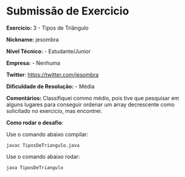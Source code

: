 # Submissão de Exercicio

**Exercicio:** 3 - Tipos de Triângulo

**Nickname:** jesombra

**Nível Técnico:** - Estudante/Junior

**Empresa:** - Nenhuma

**Twitter**: https://twitter.com/jesombra

**Dificuldade de Resolução:** - Média

**Comentários:** Classifiquei commo médio, pois tive que pesquisar em alguns lugares para conseguir ordenar um array decrescente como solicitado no exercicio, mas encontrei.

**Como rodar o desafio**: 

Use o comando abaixo compilar: 
```
javac TiposDeTriangulo.java
```

Use o comando abaixo rodar: 
```
java TiposDeTriangulo
```